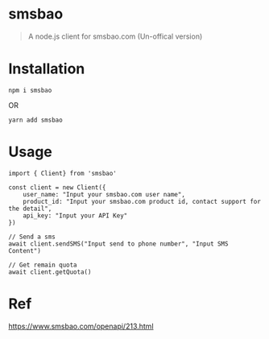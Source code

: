 # smsbao

> A node.js client for smsbao.com (Un-offical version)

# Installation

```
npm i smsbao
```

OR

```
yarn add smsbao
```

# Usage

```
import { Client} from 'smsbao'

const client = new Client({
    user_name: "Input your smsbao.com user name",
    product_id: "Input your smsbao.com product id, contact support for the detail",
    api_key: "Input your API Key"
})

// Send a sms
await client.sendSMS("Input send to phone number", "Input SMS Content")

// Get remain quota
await client.getQuota()

```

# Ref

https://www.smsbao.com/openapi/213.html
